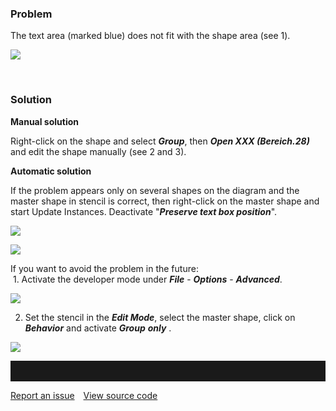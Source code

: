### Problem

The text area (marked blue) does not fit with the shape area (see 1).

![](//images.ctfassets.net/utx1h0gfm1om/4z5DIrnhQ4Ec8YAic00OCe/3bb72907c277b211ed8f204267eb8d6d/328000.png)

 

### Solution

**Manual solution**

Right-click on the shape and select ***Group***, then ***Open XXX
(Bereich.28)*** and edit the shape manually (see 2 and 3).

**Automatic solution**

If the problem appears only on several shapes on the diagram and the
master shape in stencil is correct, then right-click on the master shape
and start Update Instances. Deactivate "***Preserve text box
position***".

![](//images.ctfassets.net/utx1h0gfm1om/5s8t2yTaDuMwg04iqQe6Q0/cae0963594c539bb5980af74221a8eb5/329170.png)

![](//images.ctfassets.net/utx1h0gfm1om/46budXGI6s0K00a8IUwkq0/15ae537f470835bf9c809ac4eff3de8e/329167.png)

If you want to avoid the problem in the future:  
 1. Activate the developer mode under ***File*** - ***Options*** -
***Advanced***.

![](//images.ctfassets.net/utx1h0gfm1om/58y5EJ8JMAkeSAYcuOCweC/976561eebcf3551e025c6264f627d83c/329557.png)

2. Set the stencil in the ***Edit Mode***, select the master shape,
click on ***Behavior*** and activate ***Group*** ***only*** .

![](//images.ctfassets.net/utx1h0gfm1om/7zB1lYWJyw2y84QAUsQU2a/9c3bbf488f580050ea032809ddc71a01/329551.png)


<hr style="padding-top:2rem" />
<a href="https://github.com/process4/docs/issues" target="_blank" class="bgw btn btn-primary btn-lg shadow-sm">Report an issue</a>
<a href="https://github.com/process4/docs" target="_blank" class="bgw btn btn-primary btn-lg shadow-sm" style="margin-left:10px;">View source code</a>